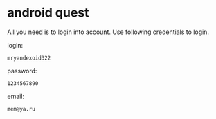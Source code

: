# android quest
All you need is to login into account.
Use following credentials to login.

login:

    mryandexoid322

password:

    1234567890

email:

    mem@ya.ru